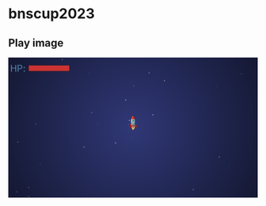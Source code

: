 # bnscup2023

## Play image
![gameplay image](https://raw.githubusercontent.com/tas9n/bnscup2023/master/gameplay.png)